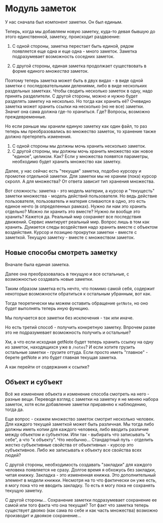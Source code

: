 # Модуль заметок

У нас сначала был компонент заметки. Он был единым.

Теперь, когда мы добавляем новую заметку, куда-то девая бывшую до этого единственной, заметку, происходит раздвоение:

1. С одной стороны, заметка перестает быть единой, рядом появляется еще одна и еще одна - много заметок. Заметка подразумевает возможность соседних заметок.

2. С другой стороны, единая заметка продолжает существовать в форме единого _множества_ заметок.

Поэтому теперь заметка может быть в двух видах - в виде одной заметки с последовательными делениями, либо в виде нескольких раздельных заметках. Чтобы сводить несколько заметок в одну, надо принять разделители. С другой стороны, можно и нужно будет разделять заметку на несколько. Но тогда как хранить её? Очевидно заметка может хранить ссылки на несколько (но не все) заметки. Значит она сама должна где-то храниться. Где? Вопросы, возможно преждевременные.

Но если раньше мы хранили единую заметку как один файл, то раз теперь мы преобразовались во множество заметок, то хранение также должно претерпеть изменения.

1. С одной стороны мы должны мочь хранить несколько заметок.
2. С другой стороны, мы должны мочь хранить множество как новое "единое", целиком. Как? Если у множества появятся параметры, необходимо будет хранить множество как заметку.

Далее, у нас сейчас есть "текущая" заметка, подобно курсору и промотке отдельной заметки. Для заметки мы не храним (пока) курсор скролл. А для множества? От ответа зависит тип хранения множества.

Вот сложность: заметка - это модель материи, а курсор и "текущесть" заметки множества - модель действий пользователя. Но ведь действие пользователя, пользователь и материя сливаются в одно, это есть единое нечто (в определенных рамках). Нужно ли нам это хранить отдельно? Можно ли хранить это вместе? Нужно ли вообще это хранить? Кажется да. Реальный мир сохраняет все последствия движений. Сервис имитирует реальный мир. Вопрос лишь в том как хранить. Думается следы воздействия надо хранить вместе с объектом воздействия. Курсор и позицию прокрутки заметки - вместе с заметкой. Текущую заметку - вместе с множеством заметок.

## Новые способы смотреть заметку

Вначале была единая заметка.

Далее она преобразовалась в текущую и все остальные, с возможностью создавать новые заметки.

Таким образом заметка есть нечто, что помимо самой себя, содержит некоторые возможности обратиться к остальным убранным, вот как.

Тогда теоретически мы можем оставить обращение `getNote`, но оно будет выполнять теперь иную функцию.

Мы получается все заметки без исключения - так или иначе.

Но есть третий способ - получить конкретную заметку. Впрочем разве это не подразумевает возможность получить и остальные?

Хм, а что если исходная getNote будет теперь хранить ссылку на одну из заметок, находящихся уже в `/notes`? И если хотите грузить остальные заметки - грузите оттуда. Если просто иметь "главное" - берете getNote и это будет главная текущая заметка.

А как перейти от содержания к ссылке?

## Объект и субъект

Всё же изменение объекта и изменение способа смотреть на него - разные вещи. Переводя взгляд с заметки на заметку я не меняю набора заметок, хотя если добавление заметки приравняю к наблюдению, тогда да.

Еще вопрос - скажем множество заметок смотрит несколько человек. Для каждого текущей заметкой может быть различная. Мы тогда либо должны иметь копии для каждого человека, либо вводить различие между объектом и субъектом. Или так - выбирать что записывать "к себе", а что "к объекту". Что необычно... Стандартный путь - отделить жестко субъективные свойства от объективных - курсор это субъективное. Либо же записывать к объекту все свойства всех людей?

С другой стороны, необходимость создавать "закладки" для каждого человека появляется не сразу. Долгое время я обхожусь без закладки, читая книжку. Закладка - это измененная книжка. Это дополнительный элемент в модели книжки. Несмотря на то что фактически он уже есть, я могу пока что не вводить закладку. То есть я могу пока не сохранять текущую заметку.

С другой стороны... Сохранение заметки подразумевает сохранение ее самой или того факта что она текущая? Тот факт что заметка теперь существует двояко (как сама по себе и как часть множества) возможно производит и двоякое сохранение...
